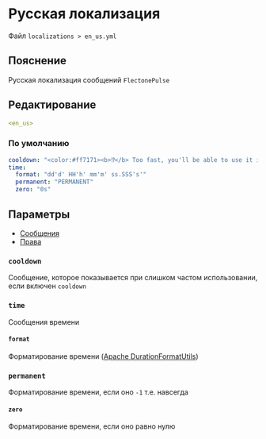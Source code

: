 # Русская локализация
Файл `localizations > en_us.yml`

## Пояснение
Русская локализация сообщений `FlectonePulse`

## Редактирование
```yaml
<en_us>
```

### По умолчанию
```yaml
cooldown: "<color:#ff7171><b>⁉</b> Too fast, you'll be able to use it in <time>"
time:
  format: "dd'd' HH'h' mm'm' ss.SSS's'"
  permanent: "PERMANENT"
  zero: "0s"
```

## Параметры

- [Сообщения](/docs/message/)
- [Права](/docs/permissions/)

### `cooldown`

Сообщение, которое показывается при слишком частом использовании, если включен `cooldown`

### `time`

Сообщения времени

#### `format`

Форматирование времени ([Apache DurationFormatUtils](https://commons.apache.org/proper/commons-lang/apidocs/org/apache/commons/lang3/time/DurationFormatUtils.html))

### `permanent`

Форматирование времени, если оно `-1` т.е. навсегда

#### `zero`

Форматирование времени, если оно равно нулю